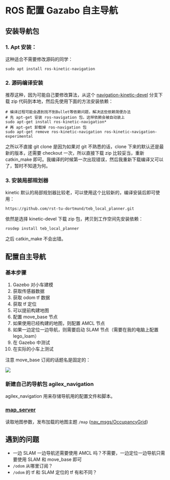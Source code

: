 # ROS 配置 Gazabo 自主导航

## 安装导航包

### 1. Apt 安装：

这种适合不需要修改源码的同学：

```shell
sudo apt install ros-kinetic-navigation
```

### 2. 源码编译安装

推荐这种，因为可能自己要修改算法，从这个 [navigation-kinetic-devel](https://github.com/ros-planning/navigation/tree/kinetic-devel) 分支下载 zip 代码到本地，然后先使用下面的方法安装依赖：

```shell
# 编译过程可能会遇到找不到Bullet等依赖问题，解决这些依赖简便办法
# 先 apt-get 安装 ros-navigation 包，这样依赖会被自动装上 
sudo apt-get install ros-kinetic-navigation* 
# 再 apt-get 卸载掉 ros-navigation 包 
sudo apt-get remove ros-kinetic-navigation ros-kinetic-navigation-experimental
```

之所以不直接 git clone 是因为如果对 git 不熟悉的话，clone 下来的默认还是最新的版本，还需要 checkout 一次，所以直接下载 zip 比较妥当，重新 catkin_make 即可。我编译的时候第一次出现错误，然后我重新下载编译又可以了，暂时不知道为何。

### 3. 安装局部规划器

kinetic 默认的局部规划器比较老，可以使用这个比较新的，编译安装后即可使用：

```shell
https://github.com/rst-tu-dortmund/teb_local_planner.git
```

依然是选择 kinetic-devel 下载 zip 包，拷贝到工作空间先安装依赖：

```shell
rosdep install teb_local_planner
```

之后 catkin_make 不会出错。

## 配置自主导航

### 基本步骤

1. Gazebo 对小车建模
2. 获取传感器数据
3. 获取 odom tf 数据
4. 获取 tf 定位
5. 可以提前构建地图
6. 配置 move_base 节点
7. 如果使用已经构建的地图，则配置 AMCL 节点
8. 如果一边定位一边导航，则需要启动 SLAM 节点（需要在我的电脑上配置 lego_loam）
9. 在 Gazebo 中测试
10. 在实际的小车上测试

注意 move_base 订阅的话题名是固定的：

![](https://dlonng.oss-cn-shenzhen.aliyuncs.com/blog/move_base.png)

### 新建自己的导航包 agilex_navigation

agilex_navigation 用来存储导航用的配置文件和脚本。









### [map_server](http://wiki.ros.org/map_server)

读取地图参数，发布加载的地图主题 `/map` ([nav_msgs/OccupancyGrid](http://docs.ros.org/api/nav_msgs/html/msg/OccupancyGrid.html))



## 遇到的问题

- 一边 SLAM 一边导航还需要使用 AMCL 吗？不需要，一边定位一边导航只需要使用 SLAM 和 move_base 即可
- `/odom` 从哪里订阅？
- `/odom` 的 tf 和 SLAM 定位的 tf 有和不同？









